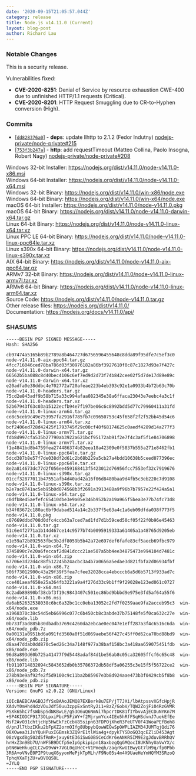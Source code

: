 ```yaml
---
date: '2020-09-15T21:05:57.044Z'
category: release
title: Node.js v14.11.0 (Current)
layout: blog-post
author: Richard Lau
---
```


### Notable Changes

This is a security release.

Vulnerabilities fixed:

- **CVE-2020-8251**: Denial of Service by resource exhaustion CWE-400 due to unfinished HTTP/1.1 requests (Critical).
- **CVE-2020-8201**: HTTP Request Smuggling due to CR-to-Hyphen conversion (High).

### Commits

- \[[`dd828376a0`](https://github.com/nodejs/node/commit/dd828376a0)] - **deps**: update llhttp to 2.1.2 (Fedor Indutny) [nodejs-private/node-private#215](https://github.com/nodejs-private/node-private/pull/215)
- \[[`753f3b247a`](https://github.com/nodejs/node/commit/753f3b247a)] - **http**: add requestTimeout (Matteo Collina, Paolo Insogna, Robert Nagy) [nodejs-private/node-private#208](https://github.com/nodejs-private/node-private/pull/208)

Windows 32-bit Installer: https://nodejs.org/dist/v14.11.0/node-v14.11.0-x86.msi \
Windows 64-bit Installer: https://nodejs.org/dist/v14.11.0/node-v14.11.0-x64.msi \
Windows 32-bit Binary: https://nodejs.org/dist/v14.11.0/win-x86/node.exe \
Windows 64-bit Binary: https://nodejs.org/dist/v14.11.0/win-x64/node.exe \
macOS 64-bit Installer: https://nodejs.org/dist/v14.11.0/node-v14.11.0.pkg \
macOS 64-bit Binary: https://nodejs.org/dist/v14.11.0/node-v14.11.0-darwin-x64.tar.gz \
Linux 64-bit Binary: https://nodejs.org/dist/v14.11.0/node-v14.11.0-linux-x64.tar.xz \
Linux PPC LE 64-bit Binary: https://nodejs.org/dist/v14.11.0/node-v14.11.0-linux-ppc64le.tar.xz \
Linux s390x 64-bit Binary: https://nodejs.org/dist/v14.11.0/node-v14.11.0-linux-s390x.tar.xz \
AIX 64-bit Binary: https://nodejs.org/dist/v14.11.0/node-v14.11.0-aix-ppc64.tar.gz \
ARMv7 32-bit Binary: https://nodejs.org/dist/v14.11.0/node-v14.11.0-linux-armv7l.tar.xz \
ARMv8 64-bit Binary: https://nodejs.org/dist/v14.11.0/node-v14.11.0-linux-arm64.tar.xz \
Source Code: https://nodejs.org/dist/v14.11.0/node-v14.11.0.tar.gz \
Other release files: https://nodejs.org/dist/v14.11.0/ \
Documentation: https://nodejs.org/docs/v14.11.0/api/

### SHASUMS

```
-----BEGIN PGP SIGNED MESSAGE-----
Hash: SHA256

cb97474a5165b89b2789a8b464727d6756596455648c8dda89f95dfe7c5ef3c0  node-v14.11.0-aix-ppc64.tar.gz
4fcc716046ced78ba786d03f30976182a86bf3927610f0c87c1827d93e7f427c  node-v14.11.0-darwin-x64.tar.gz
66562b5ba088c8d40bec4106c6ef7ed9d2d73f74b842cee02f5d7de17d89e89c  node-v14.11.0-darwin-x64.tar.xz
e20adfa0e38ddbc4e702772a720afeae223b4eb393c92e1a0933b4b72b63c70b  node-v14.11.0-headers.tar.gz
75cd2e843adf9b58b715a33c994afaa082345e38a6ffaca23043e7eebc4a3c1f  node-v14.11.0-headers.tar.xz
52b67943f63c03a15122ecfb94e7f197be06c6c8992bdd5d77c79960411a31fd  node-v14.11.0-linux-arm64.tar.gz
ce8c5ceb9c49e753957fa2916f785fb7c09650753c45f658f2f2f52bb45d54c6  node-v14.11.0-linux-arm64.tar.xz
bcf2406ed728d42425f1793745f29c00cf40f68174625c0aedf4289d14a277f3  node-v14.11.0-linux-armv7l.tar.gz
fdb8d997cfa535b27790ab3922a621bcf95172ab91f2e7f4c3af5f1e84706898  node-v14.11.0-linux-armv7l.tar.xz
f1e4841bd8b4759fea274486374b82eea18a42309e0f5837b555a271e8462fb1  node-v14.11.0-linux-ppc64le.tar.gz
5dcd387b8e57f7de038df2d61c2b68b229a5cb27a4bdd10638b5ceed077396ec  node-v14.11.0-linux-ppc64le.tar.xz
8e2a814673dc77d2f056ee459168413f5423012d76956fcc7553ef32c7919676  node-v14.11.0-linux-s390x.tar.gz
01ccf32877011b47551afb4d40ad42a16f06d8480baa9d4fb5c3eb220c7d9108  node-v14.11.0-linux-s390x.tar.xz
b2e7ac8741ac5eb95b0d074568b3f2691a3913488a9f96b7b7957e22f424a5a1  node-v14.11.0-linux-x64.tar.gz
c0dfb8e45aefefc65410dbe3e9a05e346b952b2a19a965f5bea3e77b74fc73d8  node-v14.11.0-linux-x64.tar.xz
b34f03672c180ac6bf9dabad514a14c2b337f5e63a4c1a6eb09dfda038f773f5  node-v14.11.0.pkg
c07669ddbd708d0dfc4ccb63a7ced7ad1fd7d1b59ced50cf05f22f0b96e45463  node-v14.11.0.tar.gz
51c6e4f2771a1b14d467ce14c9577b74b0095919333a61405a1a48765d9205eb  node-v14.11.0.tar.xz
e1e59a72b892563fbc3b2df8059b5b42a72e697def6fafe83cf5aecb69fbc979  node-v14.11.0-win-x64.7z
3745890c7e20a6feccaf2d841dccc21ae507a5bb4ee34875473e994104d7481c  node-v14.11.0-win-x64.zip
67706e3d22d4c88f512245b24acbc3a4b7a0656a5edae3d821fbfa2d06934fbf  node-v14.11.0-win-x86.7z
506f73012900c43a29f39f5fea7cfee32028cca4ebcccb6a5d6b5713f933ad7c  node-v14.11.0-win-x86.zip
cce401aeaf658e25a364fb3221a9a4f276d33c9b1ff9f29028e123ed061c0727  node-v14.11.0-x64.msi
8c2adb89890bf38cbf3f19c9843407c501ec86bd9bbbd9e975e3fd5af64a55f6  node-v14.11.0-x86.msi
da6ab52632538038c6bc6a32bc1cc0eba13052c2fd7f0259aae9fa2acceb95c3  win-x64/node.exe
a1968370c38c54d5eb66996c077c6b450cb8c3abde37b75148fe5f0ca632c27e  win-x64/node.lib
0b733f3ad885b30dbadb3769c4260da2ebcae0ec047e1eff287a3f4c6516c6da  win-x64/node_pdb.7z
0a00131a0951bd6a091fd3560a0f51d069aebe56f427c45ff0d62ca70bd88bd9  win-x64/node_pdb.zip
d8aa47ddab0dd870c5ed26c34a7148f977a38baf158bc3a418aa659075451fdb  win-x86/node.exe
96d8a893d60b725a41477f9d5448adaf84d1be56ab8c05ca32605ffcf6c65c48  win-x86/node.lib
fb9110714832094c5843652db0b35786372db58df5a06255c3e15f5f56722ce2  win-x86/node_pdb.7z
278b93e9af92fe2f5d9100c9c11ba2b85967e3b8d924aae473b3f0429cb5f8b8  win-x86/node_pdb.zip
-----BEGIN PGP SIGNATURE-----
Version: GnuPG v2.0.22 (GNU/Linux)

iQIcBAEBCAAGBQJfYSxBAAoJEMQ87EXBerk8u7EP/jT7JXi/lbAtpssvXGfcHpjR
XAdvY0mHhd4dzVOuJdf50uu3zppExSntRy2i1+8zZ/GobV/TQW2ZojFi04RzGVMR
PSXk65hC7fsWbSpSdNKBwLE/g53O6uQ6NmNi7hpcrtDK81fIYbvvAjECDuNYKn7M
+SP4KIODCF9173OLpxiPbcP5FiWY+f2MjrymYcx4IEo5hRfFSqHSdvnJ7uekEfEe
Msf2AvO31chtjcHp5HwEkFzCcbV85sipn63FDPOjXheR3PeUTV0F41WoaPEfBoh8
d/pnJl7tbzIKku2bFpXZ2ormOIfg8UbpybQowWEGwSpOWPLIAZM34JUMTqjQdi76
O8XOwea3iJsYQuHPuxIGEmsk3ZQ9rE1tlWia4g+dpykTYSDoGQ3qcEZliD453Agt
08zVgxd8g502dSfRmR+jxuy6tE36iSwG0BSCeCdKr6eANKR5IM9E2gJduvBRRhQV
hrHxZ3n9Bb7U/nWF5B9DCfpSeIpGpkipipn18axbzgQgGMQocI8UKNhyUaVwYX/c
ptN6WeHkugCLC2wD9vW+7VGL0qUHcC+V1Pmeqh/zaqrKwUIBwyGt7lH9q/fp0Pbb
3R6A+oVNvE0PIP9tuqX6yyonMePjkTpMLh/F9No05s4m4X9UaeHeYmHQYM3SRzoQ
TphqVXaTjZU+wBVOQS8L
=JYLQ
-----END PGP SIGNATURE-----

```
